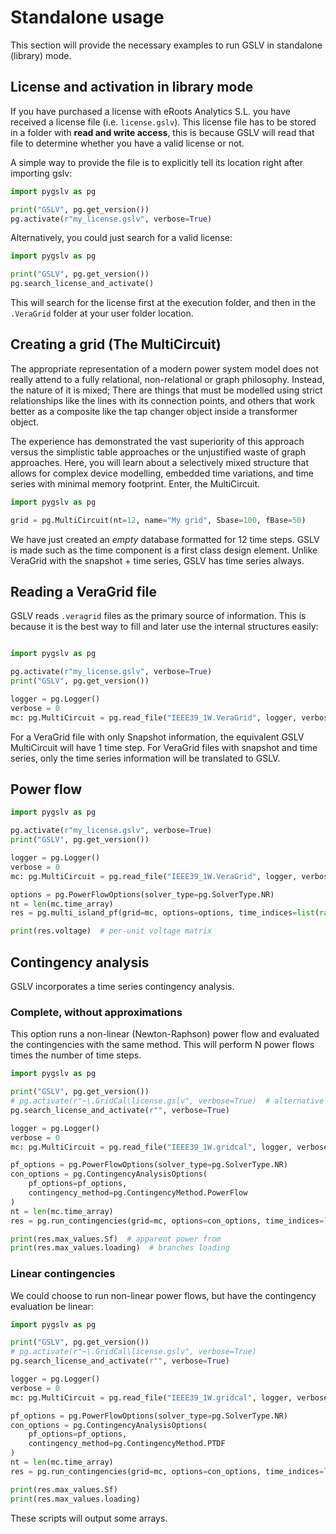 # Standalone usage

This section will provide the necessary examples to run GSLV in standalone (library) mode.

## License and activation in library mode

If you have purchased a license with eRoots Analytics S.L. you have
received a license file (i.e. `license.gslv`). This license file has 
to be stored in a folder with **read and write access**, this is because 
GSLV will read that file to determine whether you have a valid license or not.

A simple way to provide the file is to explicitly tell its location 
right after importing gslv:
```python
import pygslv as pg

print("GSLV", pg.get_version())
pg.activate(r"my_license.gslv", verbose=True)
```

Alternatively, you could just search for a valid license:
```python
import pygslv as pg

print("GSLV", pg.get_version())
pg.search_license_and_activate()
```

This will search for the license first at the execution folder, 
and then in the `.VeraGrid` folder at your user folder location.

## Creating a grid (The MultiCircuit)

The appropriate representation of a modern power system model
does not really attend to a fully relational, non-relational or graph philosophy.
Instead, the nature of it is mixed; There are things that must be modelled 
using strict relationships like the lines with its connection points, and others that
work better as a composite like the tap changer object inside a transformer object.

The experience has demonstrated the vast superiority of this approach versus
the simplistic table approaches or the unjustified waste of graph approaches. 
Here, you will learn about a selectively mixed structure that allows for complex 
device modelling, embedded time variations, and time series with minimal memory footprint. 
Enter, the MultiCircuit.

```python
import pygslv as pg

grid = pg.MultiCircuit(nt=12, name="My grid", Sbase=100, fBase=50)
```

We have just created an *empty* database formatted for 12 time steps.
GSLV is made such as the time component is a first class design element.
Unlike VeraGrid with the snapshot + time series, GSLV has time series always.

## Reading a VeraGrid file

GSLV reads `.veragrid` files as the primary source of information. 
This is because it is the best way to fill and later use the internal 
structures easily:

```python

import pygslv as pg

pg.activate(r"my_license.gslv", verbose=True)
print("GSLV", pg.get_version())

logger = pg.Logger()
verbose = 0
mc: pg.MultiCircuit = pg.read_file("IEEE39_1W.VeraGrid", logger, verbose)
```

For a VeraGrid file with only Snapshot information, the equivalent 
GSLV MultiCircuit will have 1 time step. For VeraGrid files with 
snapshot and time series, only the time series information will 
be translated to GSLV.

## Power flow

```python
import pygslv as pg

pg.activate(r"my_license.gslv", verbose=True)
print("GSLV", pg.get_version())

logger = pg.Logger()
verbose = 0
mc: pg.MultiCircuit = pg.read_file("IEEE39_1W.VeraGrid", logger, verbose)

options = pg.PowerFlowOptions(solver_type=pg.SolverType.NR)
nt = len(mc.time_array)
res = pg.multi_island_pf(grid=mc, options=options, time_indices=list(range(nt)))

print(res.voltage)  # per-unit voltage matrix
```


## Contingency analysis

GSLV incorporates a time series contingency analysis.

### Complete, without approximations

This option runs a non-linear (Newton-Raphson) 
power flow and evaluated the contingencies with the same method.
This will perform N power flows times the number of time steps.

```python
import pygslv as pg

print("GSLV", pg.get_version())
# pg.activate(r"~\.GridCal\license.gslv", verbose=True)  # alternative
pg.search_license_and_activate(r"", verbose=True)

logger = pg.Logger()
verbose = 0
mc: pg.MultiCircuit = pg.read_file("IEEE39_1W.gridcal", logger, verbose)

pf_options = pg.PowerFlowOptions(solver_type=pg.SolverType.NR)
con_options = pg.ContingencyAnalysisOptions(
    pf_options=pf_options,
    contingency_method=pg.ContingencyMethod.PowerFlow
)
nt = len(mc.time_array)
res = pg.run_contingencies(grid=mc, options=con_options, time_indices=list(range(nt)))

print(res.max_values.Sf)  # apparent power from
print(res.max_values.loading)  # branches loading
```

### Linear contingencies

We could choose to run non-linear power flows, but have the contingency evaluation be linear:

```python
import pygslv as pg

print("GSLV", pg.get_version())
# pg.activate(r"~\.GridCal\license.gslv", verbose=True)
pg.search_license_and_activate(r"", verbose=True)

logger = pg.Logger()
verbose = 0
mc: pg.MultiCircuit = pg.read_file("IEEE39_1W.gridcal", logger, verbose)

pf_options = pg.PowerFlowOptions(solver_type=pg.SolverType.NR)
con_options = pg.ContingencyAnalysisOptions(
    pf_options=pf_options,
    contingency_method=pg.ContingencyMethod.PTDF
)
nt = len(mc.time_array)
res = pg.run_contingencies(grid=mc, options=con_options, time_indices=list(range(nt)))

print(res.max_values.Sf)
print(res.max_values.loading)
```

These scripts will output some arrays.